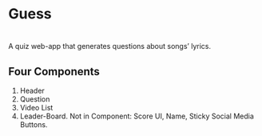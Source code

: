 # Guess <h1>
A quiz web-app that generates questions about songs’ lyrics.
  
## Four Components
1. Header
2. Question
3. Video List
4. Leader-Board.
Not in Component: Score UI, Name, Sticky Social Media Buttons.
